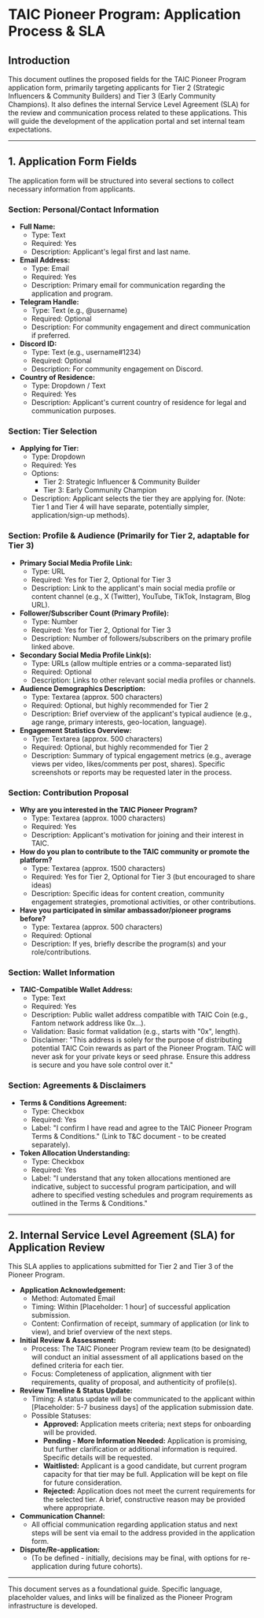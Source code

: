 # TAIC Pioneer Program: Application Process & SLA

## Introduction

This document outlines the proposed fields for the TAIC Pioneer Program application form, primarily targeting applicants for Tier 2 (Strategic Influencers & Community Builders) and Tier 3 (Early Community Champions). It also defines the internal Service Level Agreement (SLA) for the review and communication process related to these applications. This will guide the development of the application portal and set internal team expectations.

---

## 1. Application Form Fields

The application form will be structured into several sections to collect necessary information from applicants.

### Section: Personal/Contact Information

*   **Full Name:**
    *   Type: Text
    *   Required: Yes
    *   Description: Applicant's legal first and last name.
*   **Email Address:**
    *   Type: Email
    *   Required: Yes
    *   Description: Primary email for communication regarding the application and program.
*   **Telegram Handle:**
    *   Type: Text (e.g., @username)
    *   Required: Optional
    *   Description: For community engagement and direct communication if preferred.
*   **Discord ID:**
    *   Type: Text (e.g., username#1234)
    *   Required: Optional
    *   Description: For community engagement on Discord.
*   **Country of Residence:**
    *   Type: Dropdown / Text
    *   Required: Yes
    *   Description: Applicant's current country of residence for legal and communication purposes.

### Section: Tier Selection

*   **Applying for Tier:**
    *   Type: Dropdown
    *   Required: Yes
    *   Options:
        *   Tier 2: Strategic Influencer & Community Builder
        *   Tier 3: Early Community Champion
    *   Description: Applicant selects the tier they are applying for. (Note: Tier 1 and Tier 4 will have separate, potentially simpler, application/sign-up methods).

### Section: Profile & Audience (Primarily for Tier 2, adaptable for Tier 3)

*   **Primary Social Media Profile Link:**
    *   Type: URL
    *   Required: Yes for Tier 2, Optional for Tier 3
    *   Description: Link to the applicant's main social media profile or content channel (e.g., X (Twitter), YouTube, TikTok, Instagram, Blog URL).
*   **Follower/Subscriber Count (Primary Profile):**
    *   Type: Number
    *   Required: Yes for Tier 2, Optional for Tier 3
    *   Description: Number of followers/subscribers on the primary profile linked above.
*   **Secondary Social Media Profile Link(s):**
    *   Type: URLs (allow multiple entries or a comma-separated list)
    *   Required: Optional
    *   Description: Links to other relevant social media profiles or channels.
*   **Audience Demographics Description:**
    *   Type: Textarea (approx. 500 characters)
    *   Required: Optional, but highly recommended for Tier 2
    *   Description: Brief overview of the applicant's typical audience (e.g., age range, primary interests, geo-location, language).
*   **Engagement Statistics Overview:**
    *   Type: Textarea (approx. 500 characters)
    *   Required: Optional, but highly recommended for Tier 2
    *   Description: Summary of typical engagement metrics (e.g., average views per video, likes/comments per post, shares). Specific screenshots or reports may be requested later in the process.

### Section: Contribution Proposal

*   **Why are you interested in the TAIC Pioneer Program?**
    *   Type: Textarea (approx. 1000 characters)
    *   Required: Yes
    *   Description: Applicant's motivation for joining and their interest in TAIC.
*   **How do you plan to contribute to the TAIC community or promote the platform?**
    *   Type: Textarea (approx. 1500 characters)
    *   Required: Yes for Tier 2, Optional for Tier 3 (but encouraged to share ideas)
    *   Description: Specific ideas for content creation, community engagement strategies, promotional activities, or other contributions.
*   **Have you participated in similar ambassador/pioneer programs before?**
    *   Type: Textarea (approx. 500 characters)
    *   Required: Optional
    *   Description: If yes, briefly describe the program(s) and your role/contributions.

### Section: Wallet Information

*   **TAIC-Compatible Wallet Address:**
    *   Type: Text
    *   Required: Yes
    *   Description: Public wallet address compatible with TAIC Coin (e.g., Fantom network address like 0x...).
    *   Validation: Basic format validation (e.g., starts with "0x", length).
    *   Disclaimer: "This address is solely for the purpose of distributing potential TAIC Coin rewards as part of the Pioneer Program. TAIC will never ask for your private keys or seed phrase. Ensure this address is secure and you have sole control over it."

### Section: Agreements & Disclaimers

*   **Terms & Conditions Agreement:**
    *   Type: Checkbox
    *   Required: Yes
    *   Label: "I confirm I have read and agree to the TAIC Pioneer Program Terms & Conditions." (Link to T&C document - to be created separately).
*   **Token Allocation Understanding:**
    *   Type: Checkbox
    *   Required: Yes
    *   Label: "I understand that any token allocations mentioned are indicative, subject to successful program participation, and will adhere to specified vesting schedules and program requirements as outlined in the Terms & Conditions."

---

## 2. Internal Service Level Agreement (SLA) for Application Review

This SLA applies to applications submitted for Tier 2 and Tier 3 of the Pioneer Program.

*   **Application Acknowledgement:**
    *   Method: Automated Email
    *   Timing: Within [Placeholder: 1 hour] of successful application submission.
    *   Content: Confirmation of receipt, summary of application (or link to view), and brief overview of the next steps.
*   **Initial Review & Assessment:**
    *   Process: The TAIC Pioneer Program review team (to be designated) will conduct an initial assessment of all applications based on the defined criteria for each tier.
    *   Focus: Completeness of application, alignment with tier requirements, quality of proposal, and authenticity of profile(s).
*   **Review Timeline & Status Update:**
    *   Timing: A status update will be communicated to the applicant within [Placeholder: 5-7 business days] of the application submission date.
    *   Possible Statuses:
        *   **Approved:** Application meets criteria; next steps for onboarding will be provided.
        *   **Pending - More Information Needed:** Application is promising, but further clarification or additional information is required. Specific details will be requested.
        *   **Waitlisted:** Applicant is a good candidate, but current program capacity for that tier may be full. Application will be kept on file for future consideration.
        *   **Rejected:** Application does not meet the current requirements for the selected tier. A brief, constructive reason may be provided where appropriate.
*   **Communication Channel:**
    *   All official communication regarding application status and next steps will be sent via email to the address provided in the application form.
*   **Dispute/Re-application:**
    *   (To be defined - initially, decisions may be final, with options for re-application during future cohorts).

---

This document serves as a foundational guide. Specific language, placeholder values, and links will be finalized as the Pioneer Program infrastructure is developed.
